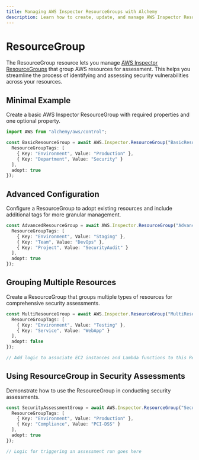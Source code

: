 ```yaml
---
title: Managing AWS Inspector ResourceGroups with Alchemy
description: Learn how to create, update, and manage AWS Inspector ResourceGroups using Alchemy Cloud Control.
---
```


# ResourceGroup

The ResourceGroup resource lets you manage [AWS Inspector ResourceGroups](https://docs.aws.amazon.com/inspector/latest/userguide/) that group AWS resources for assessment. This helps you streamline the process of identifying and assessing security vulnerabilities across your resources.

## Minimal Example

Create a basic AWS Inspector ResourceGroup with required properties and one optional property.

```ts
import AWS from "alchemy/aws/control";

const BasicResourceGroup = await AWS.Inspector.ResourceGroup("BasicResourceGroup", {
  ResourceGroupTags: [
    { Key: "Environment", Value: "Production" },
    { Key: "Department", Value: "Security" }
  ],
  adopt: true
});
```

## Advanced Configuration

Configure a ResourceGroup to adopt existing resources and include additional tags for more granular management.

```ts
const AdvancedResourceGroup = await AWS.Inspector.ResourceGroup("AdvancedResourceGroup", {
  ResourceGroupTags: [
    { Key: "Environment", Value: "Staging" },
    { Key: "Team", Value: "DevOps" },
    { Key: "Project", Value: "SecurityAudit" }
  ],
  adopt: true
});
```

## Grouping Multiple Resources

Create a ResourceGroup that groups multiple types of resources for comprehensive security assessments.

```ts
const MultiResourceGroup = await AWS.Inspector.ResourceGroup("MultiResourceGroup", {
  ResourceGroupTags: [
    { Key: "Environment", Value: "Testing" },
    { Key: "Service", Value: "WebApp" }
  ],
  adopt: false
});

// Add logic to associate EC2 instances and Lambda functions to this ResourceGroup
```

## Using ResourceGroup in Security Assessments

Demonstrate how to use the ResourceGroup in conducting security assessments.

```ts
const SecurityAssessmentGroup = await AWS.Inspector.ResourceGroup("SecurityAssessmentGroup", {
  ResourceGroupTags: [
    { Key: "Environment", Value: "Production" },
    { Key: "Compliance", Value: "PCI-DSS" }
  ],
  adopt: true
});

// Logic for triggering an assessment run goes here
```